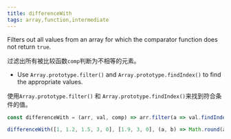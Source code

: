 ```yaml
---
title: differenceWith
tags: array,function,intermediate
---
```


Filters out all values from an array for which the comparator function does not return `true`.

过滤出所有被比较函数`comp`判断为不相等的元素。

- Use `Array.prototype.filter()` and `Array.prototype.findIndex()` to find the appropriate values.

使用`Array.prototype.filter()` 和 `Array.prototype.findIndex()`来找到符合条件的值。

```js
const differenceWith = (arr, val, comp) => arr.filter(a => val.findIndex(b => comp(a, b)) === -1);
```

```js
differenceWith([1, 1.2, 1.5, 3, 0], [1.9, 3, 0], (a, b) => Math.round(a) === Math.round(b)); // [1, 1.2]
```